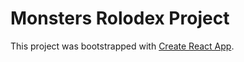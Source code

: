 # Monsters Rolodex Project

This project was bootstrapped with [Create React App](https://github.com/facebook/create-react-app).

